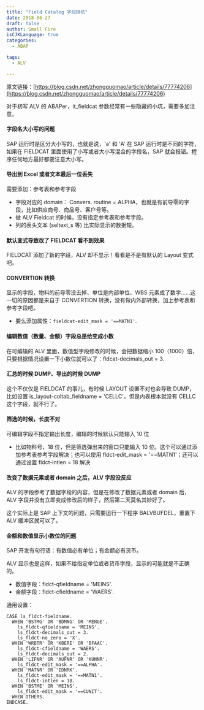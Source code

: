 ```yaml
---
title: "Field Catalog 字段排坑"
date: 2018-06-27
draft: false
author: Small Fire
isCJKLanguage: true
categories: 
  - ABAP

tags: 
  - ALV

---
```


原文链接：[https://blog.csdn.net/zhongguomao/article/details/77774206](https://blog.csdn.net/zhongguomao/article/details/77774206)



对于初写 ALV 的 ABAPer，it_fieldcat 参数经常有一些隐藏的小坑，需要多加注意。

#### 字段名大小写的问题

SAP 运行时是区分大小写的，也就是说，'a' 和 'A' 在 SAP 运行时是不同的字符，如果在 FIELDCAT 里面使用了小写或者大小写混合的字段名，SAP 就会报错。程序任何地方最好都要注意大小写。

#### 导出到 Excel 或者文本最后一位丢失

需要添加：参考表和参考字段

- 字段对应的 domain： Convers. routine = ALPHA，也就是有前导零的字段，比如供应商号、商品号、客户号等。
- 做 ALV Fieldcat 的时候，没有指定参考表和参考字段。
- 列的表头文本 (seltext_s 等) 比实际显示的数据短。

#### 默认变式导致改了 FIELDCAT 看不到效果

FIELDCAT 添加了新的字段，ALV 却不显示！看看是不是有默认的 Layout 变式吧。

#### CONVERTION 转换

显示的字段，物料的前导零没去掉、单位是内部单位、WBS 元素成了数字......这一切的原因都是来自于 CONVERTION 转换，没有做内外部转换，加上参考表和参考字段吧。

- 要么添加属性：`fieldcat-edit_mask = '==MATN1'`.

#### 编辑数值（数量、金额）字段总是给变成小数

在可编辑的 ALV 里面，数值型字段修改的时候，会把数据缩小 100（1000）倍，只要根据情况设置一下小数位就可以了：fldcat-decimals_out = 3.

#### 汇总的时候 DUMP、导出的时候 DUMP

这个不仅仅是 FIELDCAT 的事儿，有时候 LAYOUT 设置不对也会导致 DUMP，比如设置 is_layout-coltab_fieldname = 'CELLC'。但是内表根本就没有 CELLC 这个字段，就不行了。

#### 筛选的时候，长度不对

可编辑字段不指定输出长度，编辑的时候默认只能输入 10 位

- 比如物料号，18 位，但是筛选弹出来的窗口只能输入 10 位。这个可以通过添加参考表参考字段解决；也可以使用 fldct-edit_mask = '==MATN1'；还可以通过设置 fldct-intlen = 18 解决 

#### 改变了数据元素或者 domain 之后，ALV 字段没反应 

ALV 的字段参考了数据字段的内容，但是在修改了数据元素或者 domain 后，ALV 字段并没有立即变成修改后的样子，然后第二天莫名其妙好了。

这个实际上是 SAP 上下文的问题，只需要运行一下程序 BALVBUFDEL，重置下 ALV 缓冲区就可以了。

#### 金额和数值显示小数位的问题

SAP 开发有句行话：有数值必有单位；有金额必有货币。

ALV 显示也是这样，如果不给指定单位或者货币字段，显示的可能就是不正确的。

- 数值字段：fldct-qfieldname = 'MEINS'.
-  金额字段：fldct-cfieldname = 'WAERS'. 

通用设置：

```JS
CASE ls_fldct-fieldname.
  WHEN 'BSTMG' OR 'BDMNG' OR 'MENGE'.
    ls_fldct-qfieldname = 'MEINS'.
    ls_fldct-decimals_out = 3.
    ls_fldct-no_zero = 'X'.
  WHEN 'WRBTR' OR 'KBERE' OR 'BFAAC'.
    ls_fldct-cfieldname = 'WAERS'.
    ls_fldct-decimals_out = 2.
  WHEN 'LIFNR' OR 'AUFNR' OR 'KUNNR'.
    ls_fldct-edit_mask = '==ALPHA'.
  WHEN 'MATNR' OR 'IDNRK'.
    ls_fldct-edit_mask = '==MATN1'.
  	ls_fldct-intlen = 18.
  WHEN 'BSTME' OR 'MEINS'.
    ls_fldct-edit_mask = '==CUNIT'.
  WHEN OTHERS.
ENDCASE.
```



